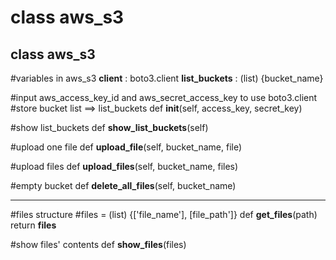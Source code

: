 class aws\_s3
============
## class aws\_s3

#variables in aws\_s3
	**client** : boto3.client
	**list_buckets** : (list) {bucket_name}


#input aws\_access\_key\_id and aws\_secret\_access\_key to use boto3.client
#store bucket list ==> list\_buckets
	def **__init__**(self, access_key, secret_key)


#show list\_buckets
	def **show_list_buckets**(self)


#upload one file
	def **upload_file**(self, bucket_name, file)


#upload files
	def **upload_files**(self, bucket_name, files)


#empty bucket
	def **delete_all_files**(self, bucket_name)


-------------------------------------------------------

#files structure
#files = (list) {['file\_name'], [file\_path']}
def **get\_files**(path)
	return **files**


#show files' contents
def **show\_files**(files)
